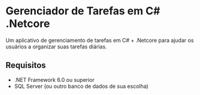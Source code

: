 # Gerenciador de Tarefas em C# .Netcore

Um aplicativo de gerenciamento de tarefas em C# + .Netcore para ajudar os usuários a organizar suas tarefas diárias.

## Requisitos

- .NET Framework 6.0 ou superior
- SQL Server (ou outro banco de dados de sua escolha)

